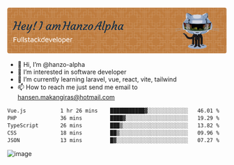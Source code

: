 ![Header](./github-header-image.png)

- 👋 Hi, I’m @hanzo-alpha
- 👀 I’m interested in software developer
- 🌱 I’m currently learning laravel, vue, react, vite, tailwind
- 📫 How to reach me just send me email to hansen.makangiras@hotmail.com 

<!---
hanzo-alpha/hanzo-alpha is a ✨ special ✨ repository because its `README.md` (this file) appears on your GitHub profile.
You can click the Preview link to take a look at your changes.
--->

<!--START_SECTION:waka-->

```txt
Vue.js           1 hr 26 mins    ███████████▓░░░░░░░░░░░░░   46.01 %
PHP              36 mins         ████▓░░░░░░░░░░░░░░░░░░░░   19.29 %
TypeScript       26 mins         ███▒░░░░░░░░░░░░░░░░░░░░░   13.82 %
CSS              18 mins         ██▒░░░░░░░░░░░░░░░░░░░░░░   09.96 %
JSON             13 mins         █▓░░░░░░░░░░░░░░░░░░░░░░░   07.27 %
```

<!--END_SECTION:waka-->

![image](https://github.com/hanzo-alpha/hanzo-alpha/assets/111342797/c4bd2977-6123-4017-8652-6e166259b484)

